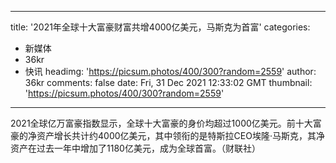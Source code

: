 
---
title: '2021年全球十大富豪财富共增4000亿美元，马斯克为首富'
categories: 
 - 新媒体
 - 36kr
 - 快讯
headimg: 'https://picsum.photos/400/300?random=2559'
author: 36kr
comments: false
date: Fri, 31 Dec 2021 12:33:02 GMT
thumbnail: 'https://picsum.photos/400/300?random=2559'
---

<div>   
2021全球亿万富豪指数显示，全球十大富豪的身价均超过1000亿美元。前十大富豪的净资产增长共计约4000亿美元，其中领衔的是特斯拉CEO埃隆·马斯克，其净资产在过去一年中增加了1180亿美元，成为全球首富。（财联社）  
</div>
            